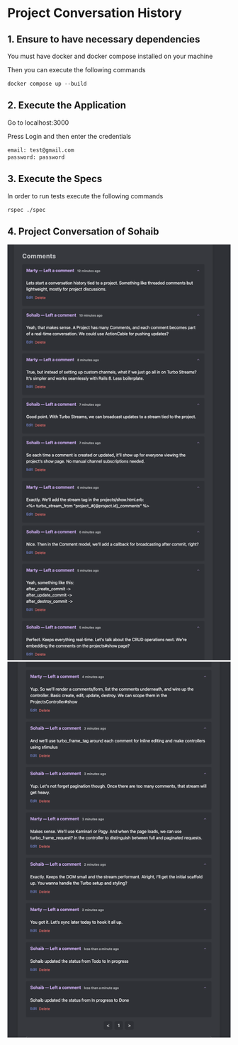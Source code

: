 # Project Conversation History

## 1. Ensure to have necessary dependencies

You must have docker and docker compose installed on your machine

Then you can execute the following commands

```
docker compose up --build
```

## 2. Execute the Application

Go to localhost:3000

Press Login and then enter the credentials

```
email: test@gmail.com
password: password
```

## 3. Execute the Specs

In order to run tests execute the following commands
```
rspec ./spec
```
## 4. Project Conversation of Sohaib

![Project Chat](public/1.png)
![Project Chat](public/2.png)
